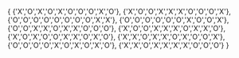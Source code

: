 {
    {'X','O','X','O','X','O','O','O','X','O'},
    {'X','O','O','X','X','X','O','O','O','X'},
    {'O','O','O','O','O','O','O','O','X','X'},
    {'O','O','O','O','O','O','X','O','O','X'},
    {'O','O','X','X','O','X','X','O','O','O'},
    {'X','O','O','X','X','X','O','X','X','O'},
    {'X','O','X','O','O','X','X','O','X','O'},
    {'X','X','O','X','X','O','X','O','O','X'},
    {'O','O','O','O','X','O','X','O','X','O'},
    {'X','X','O','X','X','X','X','O','O','O'}
}


